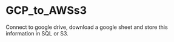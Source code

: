 # GCP_to_AWSs3
Connect to google drive, download a google sheet and store this information in SQL or S3.
